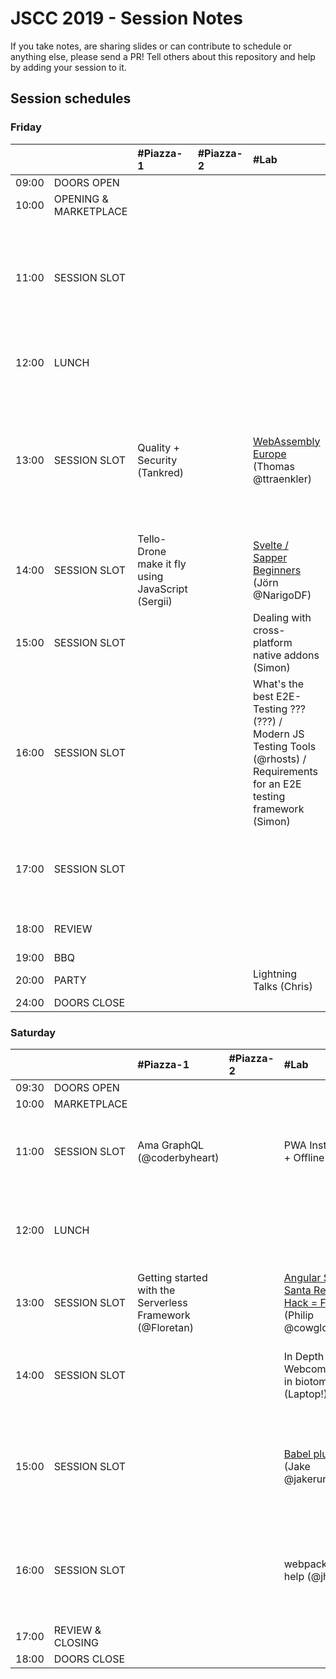 # JSCC 2019 - Session Notes

If you take notes, are sharing slides or can contribute to schedule or anything
else, please send a PR! Tell others about this repository and help by adding
your session to it.

## Session schedules

### Friday

|       |                       | #Piazza-1                                         | #Piazza-2 | #Lab                                                                                                                          | #Workshop                                                                                                                                                   | #Meeting                                                                                   | #Telko-1                                                             | #Blue                                                                                         | #Senf | Somewhere else                                                                                                                                                                                        |
| :---- | :-------------------- | :------------------------------------------------ | :-------- | :---------------------------------------------------------------------------------------------------------------------------- | :---------------------------------------------------------------------------------------------------------------------------------------------------------- | :----------------------------------------------------------------------------------------- | :------------------------------------------------------------------- | :-------------------------------------------------------------------------------------------- | :---- | :---------------------------------------------------------------------------------------------------------------------------------------------------------------------------------------------------- |
| 09:00 | DOORS OPEN            |                                                   |           |                                                                                                                               |                                                                                                                                                             |                                                                                            |                                                                      |                                                                                               |       |                                                                                                                                                                                                       |
| 10:00 | OPENING & MARKETPLACE |                                                   |           |                                                                                                                               |                                                                                                                                                             |                                                                                            |                                                                      |                                                                                               |       |                                                                                                                                                                                                       |
| 11:00 | SESSION SLOT          |                                                   |           |                                                                                                                               | Speed Tooling (???) / Monitor Web Performance (Tsvetan)<br />- window.performance<br />- data w/reaction<br />- Beacons handling<br />- and ??? (Basic run) | MunichSchool TDD (Daniel)                                                                  | Building TS, Node.js training expectations / must have topics (Oleg) | INTRO React Hooks [Slides](https://martinlechner1.github.io/react-hooks-talk/) (Martin)       |       |                                                                                                                                                                                                       |
| 12:00 | LUNCH                 |                                                   |           |                                                                                                                               |                                                                                                                                                             | [jskatas.org Where should it go? Input wanted (@wolframkriesing)](./jskatas.org/README.md) |                                                                      |                                                                                               |       | [Learn to collaborate](./learn-to-collaborate/README.md) -> outside (@coderbyheart)                                                                                                                   |
| 13:00 | SESSION SLOT          | Quality + Security (Tankred)                      |           | [WebAssembly Europe](./webassembly.eu/README.md) (Thomas @ttraenkler)                                                         | Creative Coding Session<br/>- max 10ppl<br/>- pls bring laptop (Manuel)                                                                                     |                                                                                            | Whitelabel JS Apps (Rebrand / User) (Deniz)                          | Reason(ML)able Programming (3 Wishes) (Marco)                                                 |       | [Hiring Tech Interviews](./interviews-and-hiring/README.md) -> ??? (Sergii)<br />Creating + maintaining open source / Open Source Collaboration for sign language learning games? -> ??? (???, Agnes) |
| 14:00 | SESSION SLOT          | Tello-Drone make it fly using JavaScript (Sergii) |           | [Svelte / Sapper Beginners](./svelte-sapper/README.md) (Jörn @NarigoDF)                                                       | ProBot GitHub / GitLab Automation (@meaku)                                                                                                                  | Elm (Andy)<br/>- with funtional Programming<br/>- property based testing<br/>- and Vim     |                                                                      | Freelancing (Jeff)                                                                            |       | University vs. practical training -> Baseball Court (Karl)                                                                                                                                            |
| 15:00 | SESSION SLOT          |                                                   |           | Dealing with cross-platform native addons (Simon)                                                                             | [Micro Frontend](./microfrontends/README.md) (Andi)                                                                                                         | Help me write functional controllers io-ts + fp-ts #Typescript (@coderbyheart)             |                                                                      | Cross Platform Dev with Flutter and Dart (@Sven)                                              |       | Morning Kata w/ discussion on how #Practice #TDD -> at the BBQ (@wolframkriesing)                                                                                                                     |
| 16:00 | SESSION SLOT          |                                                   |           | What's the best E2E-Testing ??? (???) / Modern JS Testing Tools (@rhosts) / Requirements for an E2E testing framework (Simon) |                                                                                                                                                             | Webcomponents (Marc)                                                                       |                                                                      |                                                                                               |       |                                                                                                                                                                                                       |
| 17:00 | SESSION SLOT          |                                                   |           |                                                                                                                               | JAMSTACK Static Site Bundler #Gatsby (Robert)                                                                                                               | Publishing packages to #npm and alternatives (@coderbyheart) / no transpile (Wolfram)      |                                                                      | [Web Architectures](./web-architectures/README.md) collection & comparison (Marco + Brigitte) |       |                                                                                                                                                                                                       |
| 18:00 | REVIEW                |                                                   |           |                                                                                                                               |                                                                                                                                                             |                                                                                            |                                                                      |                                                                                               |       | 50yrs moon creative coding w. p5js / pixi.js (Andi)                                                                                                                                                   |
| 19:00 | BBQ                   |                                                   |           |                                                                                                                               |                                                                                                                                                             |                                                                                            |                                                                      |                                                                                               |       |                                                                                                                                                                                                       |
| 20:00 | PARTY                 |                                                   |           | Lightning Talks (Chris)                                                                                                       |                                                                                                                                                             |                                                                                            |                                                                      |                                                                                               |       |                                                                                                                                                                                                       |
| 24:00 | DOORS CLOSE           |                                                   |           |                                                                                                                               |                                                                                                                                                             |                                                                                            |                                                                      |                                                                                               |       |                                                                                                                                                                                                       |

### Saturday

|       |                  | #Piazza-1                                                 | #Piazza-2 | #Lab                                                                                     | #Workshop                                                                                                            | #Meeting                                                                      | #Telko-1                                                 | #Blue                                                                         | #Senf                                                                           | Somewhere else                             |
| :---- | :--------------- | :-------------------------------------------------------- | :-------- | :--------------------------------------------------------------------------------------- | :------------------------------------------------------------------------------------------------------------------- | :---------------------------------------------------------------------------- | :------------------------------------------------------- | :---------------------------------------------------------------------------- | :------------------------------------------------------------------------------ | :----------------------------------------- |
| 09:30 | DOORS OPEN       |                                                           |           |                                                                                          |                                                                                                                      |                                                                               |                                                          |                                                                               |                                                                                 |                                            |
| 10:00 | MARKETPLACE      |                                                           |           |                                                                                          |                                                                                                                      |                                                                               |                                                          |                                                                               |                                                                                 |                                            |
| 11:00 | SESSION SLOT     | Ama GraphQL (@coderbyheart)                               |           | PWA Installable + Offline (Philip)                                                       |                                                                                                                      | Elm Workshop (Jonathan)                                                       |                                                          | Build a CLI (Laptop!) (Marc)                                                  | Web Architectures cont..... (ungelöst) (Brigitte / Marco)                       | Passion for coffee (at CafeBar) (Carsten)  |
| 12:00 | LUNCH            |                                                           |           |                                                                                          |                                                                                                                      | Hexagonal Architecture Show+Tell #Backend #TypeScript (@coderbyheart)         |                                                          | TDD for kids (talk) (@wolframkriesing)                                        |                                                                                 |                                            |
| 13:00 | SESSION SLOT     | Getting started with the Serverless Framework (@Floretan) |           | [Angular Secret Santa Refactor / Hack = Fun](./secret-santa/README.md) (Philip @cowglow) | React Global State with Hooks & context (Debbi)                                                                      | Bluetooth in the browser (Patrick)                                            |                                                          | [MunichSchool TDD Mob Session](./munich-school-tdd/README.md) (@davidvoelkel) | Recruiting Pt. 2 - the candidate (Sebastian)                                    |                                            |
| 14:00 | SESSION SLOT     |                                                           |           | In Depth Webcomponents in biotome (Laptop!) (Marc)                                       | [What we learned about testing in writing 5000+ tests - Jest+Karma+Angular](./angular-testing/README.md) (Christian) | Creative Coding Session (Manuel)<br />- max 10 ppl<br />- please bring Laptop |                                                          | NestJS (Daniel @HilpoltsteinerD)                                              |                                                                                 |                                            |
| 15:00 | SESSION SLOT     |                                                           |           | [Babel plugins](./babel-plugins/README.md) (Jake @jakerunzer)                            | Gatsby (JamStack) - Jscc Website - (Daniel / Robert)                                                                 | Writing a technical Book (ML) and using some TDD (Lars)                       |                                                          | Dev env reproducible linux OS Nixos (???)                                     | Organising Front-End Components (specific? generic? size? purpose?) (Sebastian) | Learning and teaching programming (Philip) |
| 16:00 | SESSION SLOT     |                                                           |           | webpack config help (@jhnns)                                                             | Keybindings tips and tricks you may not know (any editor) (???)                                                      | Deno Try-out (Jörn @NarigoDF)                                                 | Building a Spotify App based on GraphQL -> Rest (Robert) | [TDD your docker container](./docker-tdd/README.md) (@wolframkriesing)        |                                                                                 |                                            |
| 17:00 | REVIEW & CLOSING |                                                           |           |                                                                                          |                                                                                                                      |                                                                               |                                                          |                                                                               |                                                                                 |                                            |
| 18:00 | DOORS CLOSE      |                                                           |           |                                                                                          |                                                                                                                      |                                                                               |                                                          |                                                                               |                                                                                 |                                            |
